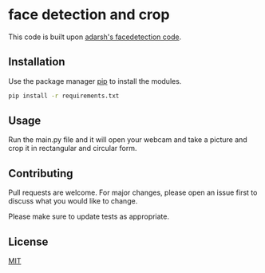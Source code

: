 # face detection and crop

This code is built upon [adarsh's facedetection code](https://github.com/adarsh1021/facedetection).

## Installation

Use the package manager [pip](https://pip.pypa.io/en/stable/) to install the modules.

```bash
pip install -r requirements.txt
```

## Usage

Run the main.py file and it will open your webcam and take a picture and crop it in rectangular and circular form.

## Contributing
Pull requests are welcome. For major changes, please open an issue first to discuss what you would like to change.

Please make sure to update tests as appropriate.

## License
[MIT](https://choosealicense.com/licenses/mit/)